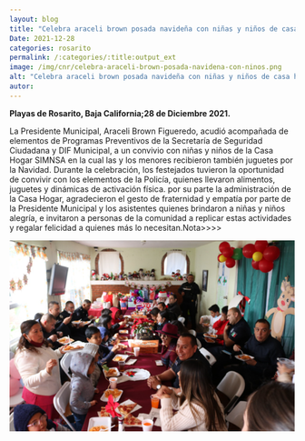 ```yaml
---
layout: blog
title: "Celebra araceli brown posada navideña con niñas y niños de casa hogar simnsa"
Date: 2021-12-28
categories: rosarito
permalink: /:categories/:title:output_ext
image: /img/cnr/celebra-araceli-brown-posada-navidena-con-ninos.png
alt: "Celebra araceli brown posada navideña con niñas y niños de casa hogar simnsa"
autor:
---
```


**Playas de Rosarito, Baja California;28 de Diciembre 2021.** 

La Presidente Municipal, Araceli Brown Figueredo, acudió acompañada de elementos de Programas Preventivos de la Secretaría de Seguridad Ciudadana y DIF Municipal, a un convivio con niñas y niños de la Casa Hogar SIMNSA en la cual las y los menores recibieron también juguetes por la Navidad.
Durante la celebración, los festejados tuvieron la oportunidad de convivir con los elementos de la Policía, quienes llevaron alimentos, juguetes y dinámicas de activación física.
por su parte la administración de la Casa Hogar, agradecieron el gesto de fraternidad y empatía por parte de la Presidente Municipal y los asistentes quienes brindaron a niñas y niños alegría, e invitaron a personas de la comunidad a replicar estas actividades y regalar felicidad a quienes más lo necesitan.Nota>>>>

<div id="carouselExampleSlidesOnly" class="carousel slide" data-ride="carousel">
  <div class="carousel-inner">
    <div class="carousel-item active">
       <img class="d-block w-100" src="/img/cnr/celebra-araceli-brown-posada-navidena-con-ninos.png" loading="lazy"  alt="Celebra araceli brown posada navideña con niñas y niños de casa hogar simnsa">
    </div>
  </div>
</div>